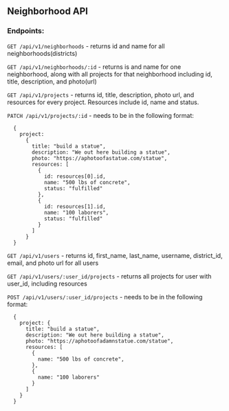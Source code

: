 ## Neighborhood API

### Endpoints:
`GET /api/v1/neighborhoods` - returns id and name for all neighborhoods(districts)  

`GET /api/v1/neighborhoods/:id` - returns is and name for one neighborhood, along with all projects for that neighborhood including id, title, description, and photo(url)  

`GET /api/v1/projects` - returns id, title, description, photo url, and resources for every project. Resources include id, name and status.  

`PATCH /api/v1/projects/:id` - needs to be in the following format:  

```
  {
    project:
      {
        title: "build a statue",
        description: "We out here building a statue",
        photo: "https://aphotoofastatue.com/statue",
        resources: [
          {
            id: resources[0].id,
            name: "500 lbs of concrete",
            status: "fulfilled"
          },
          {
            id: resources[1].id,
            name: "100 laborers",
            status: "fulfilled"
          }
        ]
      }
  }
```
`GET /api/v1/users` - returns id, first_name, last_name, username, district_id, email, and photo url for all users  

`GET /api/v1/users/:user_id/projects` - returns all projects for user with user_id, including resources  

`POST /api/v1/users/:user_id/projects` - needs to be in the following format:<br>  
```
  {
    project: {
      title: "build a statue",
      description: "We out here building a statue",
      photo: "https://aphotoofadamnstatue.com/statue",
      resources: [
        {
          name: "500 lbs of concrete",
        },
        {
          name: "100 laborers"
        }
      ]
    }
  }
```
